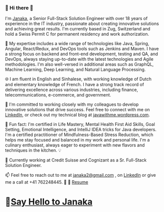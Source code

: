 ### 👋 Hi there 🚀
I'm [Janaka](https://github.com/Janaka2/janaka2/blob/main/Janaka_resume.md), a Senior Full-Stack Solution Engineer with over 18 years of experience in the IT industry, passionate about creating innovative solutions and achieving great results. I'm currently based in Zug, Switzerland and hold a Swiss Permit C for permanent residency and work authorization.

🔧 My expertise includes a wide range of technologies like Java, Spring, Angular, React/Redux, and DevOps tools such as Jenkins and Maven. I have a strong focus on backend and front-end development, testing and QA, and DevOps, always staying up-to-date with the latest technologies and Agile methodologies. I'm also well-versed in additional areas such as GraphQL, Machine Learning, Deep Learning, and Natural Language Processing.

🌐 I am fluent in English and Sinhalese, with working knowledge of Dutch and elementary knowledge of French. I have a strong track record of delivering excellence across various industries, including finance, telecommunications, e-commerce, and government.

🤝 I'm committed to working closely with my colleagues to develop innovative solutions that drive success. Feel free to connect with me on [LinkedIn](https://www.linkedin.com/in/janakap/), or check out my technical blog at [javawithme.wordpress.com](https://javawithme.wordpress.com/drive/).


🌟 Fun fact: I'm certified in Life Mastery, Mental Health First Aid Skills, Goal Setting, Emotional Intelligence, and IntelliJ IDEA tricks for Java developers.
I'm a certified practitioner of Mindfulness-Based Stress Reduction, which helps me stay focused and balanced in my work and personal life.
I'm a culinary enthusiast, always eager to experiment with new flavors and techniques in the kitchen. 💡

💼 Currently working at Credit Suisse and Cognizant as a Sr. Full-Stack Solution Engineer.

📫 Feel free to reach out to me at janaka2@gmail.com , on [LinkedIn](https://www.linkedin.com/in/janakap/) or give me a call at +41 762248445. 💌 🚀 [Resume](https://github.com/Janaka2/janaka2/raw/main/Resume_Janaka_V2_29012023.pdf)

# 💬[Say Hello to Janaka](https://www.linkedin.com/in/janakap/)

<!--
**Janaka2/janaka2** is a ✨ _special_ ✨ repository because its `README.md` (this file) appears on your GitHub profile.

Here are some ideas to get you started:

- 🔭 I’m currently working on ...
- 🌱 I’m currently learning ...
- 👯 I’m looking to collaborate on ...
- 🤔 I’m looking for help with ...
- 💬 Ask me about ...
- 📫 How to reach me: ...
- 😄 Pronouns: ...
- ⚡ Fun fact: ...
where I build my CV
https://www.overleaf.com/project/641f375b31a25f2d0509b991
-->
